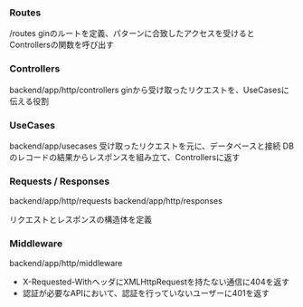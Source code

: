### Routes
/routes
ginのルートを定義、パターンに合致したアクセスを受けるとControllersの関数を呼び出す

### Controllers
backend/app/http/controllers
ginから受け取ったリクエストを、UseCasesに伝える役割

### UseCases
backend/app/usecases
受け取ったリクエストを元に、データベースと接続
DBのレコードの結果からレスポンスを組み立て、Controllersに返す

### Requests / Responses
backend/app/http/requests
backend/app/http/responses

リクエストとレスポンスの構造体を定義

### Middleware
backend/app/http/middleware

* X-Requested-WithヘッダにXMLHttpRequestを持たない通信に404を返す
* 認証が必要なAPIにおいて、認証を行っていないユーザーに401を返す